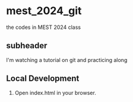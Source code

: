 # mest_2024_git
the codes in MEST 2024 class

## subheader

I'm watching a tutorial on git and practicing along

## Local Development

1. Open index.html in your browser.
